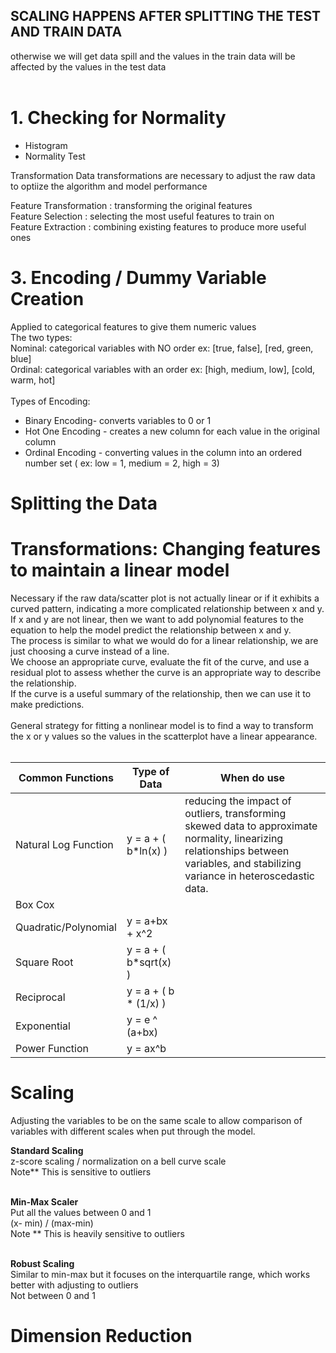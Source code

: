 ## SCALING HAPPENS AFTER SPLITTING THE TEST AND TRAIN DATA
otherwise we will get data spill and the values in the train data will be affected by the values in the test data <br><br>


# 1. Checking for Normality
* Histogram
* Normality Test

Transformation
Data transformations are necessary to adjust the raw data to optiize the algorithm and model performance


Feature Transformation : transforming the original features <Br>
Feature Selection :  selecting the most useful features to train on <br>
Feature Extraction : combining existing features to produce more useful ones <br>


# 3. Encoding / Dummy Variable Creation
Applied to categorical features to give them numeric values <br>
The two types: <Br>
Nominal: categorical variables with NO order ex: [true, false], [red, green, blue]  <br>
Ordinal: categorical variables with an order ex: [high, medium, low], [cold, warm, hot] <Br>
<Br>
Types of Encoding: <br>
* Binary  Encoding- converts variables to 0 or 1
* Hot One Encoding - creates a new column for each value in the original column
* Ordinal Encoding - converting values in the column into an ordered number set ( ex: low = 1, medium = 2, high = 3)

# Splitting the Data

# Transformations: Changing features to maintain a linear model
Necessary if the raw data/scatter plot is not actually linear or if it exhibits a curved pattern, indicating a more complicated relationship between x and y. <Br>
If x and y are not linear, then we want to add polynomial features to the equation to help the model predict the relationship between x and y. <br>
The process is similar to what we would do for a linear relationship, we are just choosing a curve instead of a line. <br>
We choose an appropriate curve, evaluate the fit of the curve, and use a residual plot to assess whether the curve is an appropriate way to describe the relationship. <br>
If the curve is a useful summary of the relationship, then we can use it to make predictions. <br>
<br>
General strategy for fitting a nonlinear model is to find a way to transform the x or y values so the values in the scatterplot have a linear appearance. <br> <br>

| Common Functions       | Type of Data          | When do use         |
| -----------------------| ----------------------|----------------------|
| Natural Log Function   | y = a + ( b*ln(x) )   |  reducing the impact of outliers, transforming skewed data to approximate normality, linearizing relationships between variables, and stabilizing variance in heteroscedastic data.      |
| Box Cox | | |
| Quadratic/Polynomial   | y = a+bx + x^2        |     |
| Square Root            | y = a + ( b*sqrt(x) ) |      |
| Reciprocal             | y = a + ( b * (1/x) ) |       | 
| Exponential            | y = e ^ (a+bx)        |      |
| Power Function         |  y = ax^b             |      |

# Scaling
Adjusting the variables to be on the same scale to allow comparison of variables with different scales when put through the model. <br>

__Standard Scaling__ <br>
z-score scaling / normalization on a bell curve scale <br>
Note** This is sensitive to outliers <br> <br>

__Min-Max Scaler__ <br>
Put all the values between 0 and 1 <br>
(x- min) / (max-min) <br>
Note **  This is heavily sensitive to outliers <br> <br>
 
__Robust Scaling__ <br>
Similar to min-max but it focuses on the interquartile range, which works better with adjusting to outliers <br>
Not between 0 and 1


# Dimension Reduction

